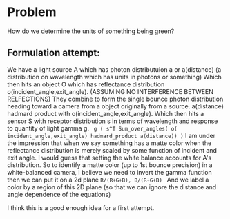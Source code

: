 # Problem
How do we determine the units of something being green?

## Formulation attempt:
We have a light source A which has photon distributuion a or a(distance) (a distribution on wavelength which has units in photons or something)
Which then hits an object O which has reflectance distribution o(incident_angle,exit_angle).
(ASSUMING NO INTERFERENCE BETWEEN RELFECTIONS)
They combine to form the single bounce photon distribution heading toward a camera from a object originally from a source.
 a(distance) hadmard product with o(incident_angle,exit_angle).
Which then hits a sensor S with receptor distribution s in terms of wavelength and response to quantity of light gamma g.
``` g ( s^T Sum_over_angles( o( incident_angle,exit_angle) hadmard_product a(distance)) )``` 
I am under the impression that when we say something has a matte color 
when the reflectance distribution is merely scaled by some function of incident and exit angle.
I would guess that setting the white balance accounts for A's distribution.
So to identify a matte color (up to 1st bounce precision) in a white-balanced camera,
I believe we need to invert the gamma function then we can put it on a 2d plane ```R/(R+G+B), B/(R+G+B) ```
And we label a color by a region of this 2D plane (so that we can ignore the distance and angle dependence of the equations)


I think this is a good enough idea for a first attempt.
